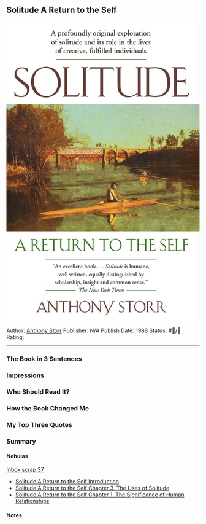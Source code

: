 ## Solitude A Return to the Self

[ ![150](%E2%9A%99%EF%B8%8F%20Tools/%F0%9F%93%B8%20Images/5091CAD5-76EE-4C7E-B790-CBBC8DCE0679.jpeg) ](https://www.amazon.com/Solitude-Return-Self-Anthony-Storr-ebook/dp/B00X4115XI/ref=tmm_kin_swatch_0?_encoding=UTF8&qid=1673114956&sr=8-1)

Author: [Anthony Storr]()
Publisher: N/A
Publish Date: 1988
Status: #💫/💫 
Rating:

---

### The Book in 3 Sentences

### Impressions

### Who Should Read It?

### How the Book Changed Me

### My Top Three Quotes

### Summary

#### Nebulas

[Inbox scrap 37](Inbox%20scrap%2037.md)

* [Solitude A Return to the Self Introduction](Solitude%20A%20Return%20to%20the%20Self%20Introduction.md)
* [Solitude A Return to the Self Chapter 3. The Uses of Solitude](Solitude%20A%20Return%20to%20the%20Self%20Chapter%203.%20The%20Uses%20of%20Solitude.md)
* [Solitude A Return to the Self Chapter 1. The Significance of Human Relationships](Solitude%20A%20Return%20to%20the%20Self%20Chapter%201.%20The%20Significance%20of%20Human%20Relationships.md)

#### Notes

